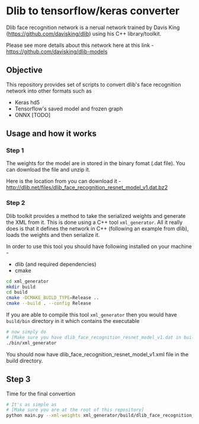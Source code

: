 # Dlib to tensorflow/keras converter

Dlib face recognition network is a nerual network trained by Davis King (https://github.com/davisking/dlib) using his C++ library/toolkit.

Please see more details about this network here at this link - https://github.com/davisking/dlib-models

## Objective

This repository provides set of scripts to convert dlib's face recognition network into other formats such as 

- Keras hd5
- Tensorflow's saved model and frozen graph
- ONNX [TODO]

## Usage and how it works

### Step 1

The weights for the model are in stored in the binary fomat (.dat file). You can download the file and unzip it.

Here is the location from you can download it - http://dlib.net/files/dlib_face_recognition_resnet_model_v1.dat.bz2 

### Step 2

Dlib toolkit provides a method to take the serialized weights and generate the XML from it. This is done using a C++ tool `xml_generator`. All it really does is that it defines the network in C++ (following an example from dlib), loads
the weights and then serialize it.

In order to use this tool you should have following installed on your machine -

- dlib (and required dependencies)
- cmake

```bash
cd xml_generator
mkdir build
cd build
cmake -DCMAKE_BUILD_TYPE=Release ..
cmake --build . --config Release
```

If you are able to compile this tool `xml_generator` then you would have `build/bin` directory in it which
contains the executable

```bash
# now simply do 
# [Make sure you have dlib_face_recognition_resnet_model_v1.dat in build directory]
./bin/xml_generator
```

You should now have dlib_face_recognition_resnet_model_v1.xml file in the build directory.

## Step 3

Time for the final convertion

```bash
# It's as simple as 
# [Make sure you are at the root of this repository]
python main.py --xml-weights xml_generator/build/dlib_face_recognition_resnet_model_v1.xml
```